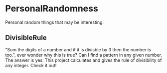 # PersonalRandomness
Personal random things that may be interesting.

## DivisibleRule
"Sum the digits of a number and if it is divisble by 3 then the number is too.", ever wonder why this is true? Can I find a pattern in any given number. The answer is yes. This project calculates and gives the rule of divisibility of any integer. Check it out!
